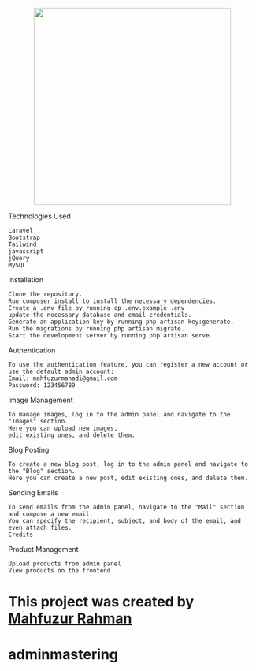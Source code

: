 <p align="center"><a href="https://laravel.com" target="_blank"><img src="https://raw.githubusercontent.com/laravel/art/master/logo-lockup/5%20SVG/2%20CMYK/1%20Full%20Color/laravel-logolockup-cmyk-red.svg" width="400"></a></p>

Technologies Used

    Laravel
    Bootstrap
    Tailwind
    javascript
    jQuery
    MySQL
  
Installation

    Clone the repository.
    Run composer install to install the necessary dependencies.
    Create a .env file by running cp .env.example .env 
    update the necessary database and email credentials.
    Generate an application key by running php artisan key:generate.
    Run the migrations by running php artisan migrate.
    Start the development server by running php artisan serve.

Authentication

    To use the authentication feature, you can register a new account or use the default admin account:
    Email: mahfuzurmahadi@gmail.com
    Password: 123456789
    
Image Management

    To manage images, log in to the admin panel and navigate to the "Images" section. 
    Here you can upload new images, 
    edit existing ones, and delete them.

Blog Posting

    To create a new blog post, log in to the admin panel and navigate to the "Blog" section. 
    Here you can create a new post, edit existing ones, and delete them.
    
Sending Emails

    To send emails from the admin panel, navigate to the "Mail" section and compose a new email. 
    You can specify the recipient, subject, and body of the email, and even attach files.
    Credits
    
Product Management

    Upload products from admin panel
    View products on the frontend

<h1>This project was created by <a href="https://github.com/mahfuzmahadi" target="_blank"> Mahfuzur Rahman </a></h1>

# adminmastering
